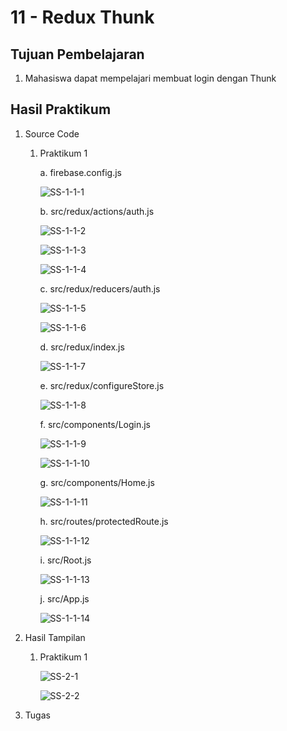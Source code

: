 # 11 - Redux Thunk

## Tujuan Pembelajaran
1. Mahasiswa dapat mempelajari membuat login dengan Thunk

## Hasil Praktikum

1. Source Code

    1. Praktikum 1

        a. firebase.config.js

        ![SS-1-1-1](img/firebaseconfig.jpg)

        b. src/redux/actions/auth.js

        ![SS-1-1-2](img/authaction1.jpg)

        ![SS-1-1-3](img/authaction2.jpg)

        ![SS-1-1-4](img/authaction3.jpg)

        c. src/redux/reducers/auth.js

        ![SS-1-1-5](img/authreducer1.jpg)

        ![SS-1-1-6](img/authreducer2.jpg)

        d. src/redux/index.js

        ![SS-1-1-7](img/indexreducer.jpg)

        e. src/redux/configureStore.js

        ![SS-1-1-8](img/configurestore.jpg)

        f. src/components/Login.js

        ![SS-1-1-9](img/login1.jpg)

        ![SS-1-1-10](img/login2.jpg)

        g. src/components/Home.js

        ![SS-1-1-11](img/home.jpg)

        h. src/routes/protectedRoute.js

        ![SS-1-1-12](img/protectedroute.jpg)

        i. src/Root.js

        ![SS-1-1-13](img/root.jpg)

        j. src/App.js

        ![SS-1-1-14](img/app.jpg)


2. Hasil Tampilan

    1. Praktikum 1

        ![SS-2-1](img/hasillogin1.jpg)

        ![SS-2-2](img/hasillogin2.jpg)

3. Tugas